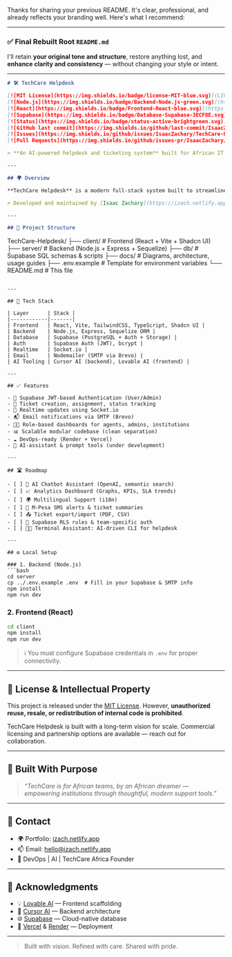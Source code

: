 Thanks for sharing your previous README. It's clear, professional, and already reflects your branding well. Here's what I recommend:

---

### ✅ Final Rebuilt Root `README.md`

I'll retain **your original tone and structure**, restore anything lost, and **enhance clarity and consistency** — without changing your style or intent.

---

```md
# 🛠️ TechCare Helpdesk

[![MIT License](https://img.shields.io/badge/license-MIT-blue.svg)](LICENSE)
[![Node.js](https://img.shields.io/badge/Backend-Node.js-green.svg)](https://nodejs.org)
[![React](https://img.shields.io/badge/Frontend-React-blue.svg)](https://reactjs.org)
[![Supabase](https://img.shields.io/badge/Database-Supabase-3ECF8E.svg)](https://supabase.com)
[![Status](https://img.shields.io/badge/status-active-brightgreen.svg)](https://github.com/IsaacZachary/TechCare-Helpdesk)
[![GitHub last commit](https://img.shields.io/github/last-commit/IsaacZachary/TechCare-Helpdesk)](https://github.com/IsaacZachary/TechCare-Helpdesk/commits/main)
[![Issues](https://img.shields.io/github/issues/IsaacZachary/TechCare-Helpdesk)](https://github.com/IsaacZachary/TechCare-Helpdesk/issues)
[![Pull Requests](https://img.shields.io/github/issues-pr/IsaacZachary/TechCare-Helpdesk)](https://github.com/IsaacZachary/TechCare-Helpdesk/pulls)

> **An AI-powered helpdesk and ticketing system** built for African IT support teams and institutions — secure, scalable, and DevOps-ready.

---

## 🌍 Overview

**TechCare Helpdesk** is a modern full-stack system built to streamline IT support and service management across institutions and teams. Powered by Supabase, React, Node.js, and enhanced with AI tooling, it provides real-time issue tracking, role-based dashboards, and modular infrastructure for scaling.

> Developed and maintained by [Isaac Zachary](https://izach.netlify.app) — all rights reserved. Commercial reuse is restricted.

---

## 📁 Project Structure

```

TechCare-Helpdesk/
├── client/         # Frontend (React + Vite + Shadcn UI)
├── server/         # Backend (Node.js + Express + Sequelize)
├── db/             # Supabase SQL schemas & scripts
├── docs/           # Diagrams, architecture, usage guides
├── .env.example    # Template for environment variables
└── README.md       # This file

````

---

## 🧪 Tech Stack

| Layer      | Stack |
|------------|-------|
| Frontend   | React, Vite, TailwindCSS, TypeScript, Shadcn UI |
| Backend    | Node.js, Express, Sequelize ORM |
| Database   | Supabase (PostgreSQL + Auth + Storage) |
| Auth       | Supabase Auth (JWT), bcrypt |
| Realtime   | Socket.io |
| Email      | Nodemailer (SMTP via Brevo) |
| AI Tooling | Cursor AI (backend), Lovable AI (frontend) |

---

## ✅ Features

- 🔐 Supabase JWT-based Authentication (User/Admin)
- 🎫 Ticket creation, assignment, status tracking
- 📡 Realtime updates using Socket.io
- 📬 Email notifications via SMTP (Brevo)
- 🧑‍💼 Role-based dashboards for agents, admins, institutions
- 📊 Scalable modular codebase (clean separation)
- ☁️ DevOps-ready (Render + Vercel)
- 🧠 AI-assistant & prompt tools (under development)

---

## 🛣️ Roadmap

- [ ] 🤖 AI Chatbot Assistant (OpenAI, semantic search)
- [ ] 📈 Analytics Dashboard (Graphs, KPIs, SLA trends)
- [ ] 🌍 Multilingual Support (i18n)
- [ ] 📲 M-Pesa SMS alerts & ticket summaries
- [ ] 📤 Ticket export/import (PDF, CSV)
- [ ] 🔐 Supabase RLS rules & team-specific auth
- [ ] 🧑‍💻 Terminal Assistant: AI-driven CLI for helpdesk

---

## ⚙️ Local Setup

### 1. Backend (Node.js)
```bash
cd server
cp ../.env.example .env  # Fill in your Supabase & SMTP info
npm install
npm run dev
````

### 2. Frontend (React)

```bash
cd client
npm install
npm run dev
```

> ℹ️ You must configure Supabase credentials in `.env` for proper connectivity.

---

## 🔐 License & Intellectual Property

This project is released under the [MIT License](LICENSE).
However, **unauthorized reuse, resale, or redistribution of internal code is prohibited**.

TechCare Helpdesk is built with a long-term vision for scale. Commercial licensing and partnership options are available — reach out for collaboration.

---

## 🧠 Built With Purpose

> *“TechCare is for African teams, by an African dreamer — empowering institutions through thoughtful, modern support tools.”*

---

## 💬 Contact

* 🌍 Portfolio: [izach.netlify.app](https://izach.netlify.app)
* 📫 Email: [hello@izach.netlify.app](mailto:hello@izach.netlify.app)
* 🧠 DevOps | AI | TechCare Africa Founder

---

## 🙏 Acknowledgments

* 💡 [Lovable AI](https://lovable.so) — Frontend scaffolding
* 🧠 [Cursor AI](https://cursor.sh) — Backend architecture
* 🌐 [Supabase](https://supabase.com) — Cloud-native database
* 🚀 [Vercel](https://vercel.com) & [Render](https://render.com) — Deployment

---

> Built with vision. Refined with care. Shared with pride.